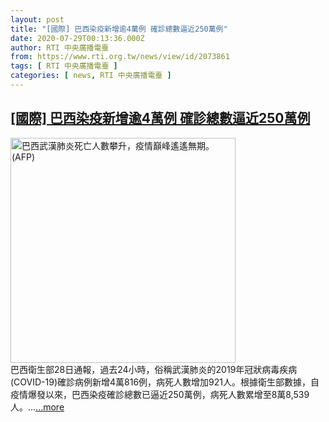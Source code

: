 ```yaml
---
layout: post
title: "[國際] 巴西染疫新增逾4萬例 確診總數逼近250萬例"
date: 2020-07-29T00:13:36.000Z
author: RTI 中央廣播電臺
from: https://www.rti.org.tw/news/view/id/2073861
tags: [ RTI 中央廣播電臺 ]
categories: [ news, RTI 中央廣播電臺 ]
---
```

<!--1595981616000-->
[[國際] 巴西染疫新增逾4萬例 確診總數逼近250萬例](https://www.rti.org.tw/news/view/id/2073861)
------

<div>
<img src="https://static.rti.org.tw/assets/thumbnails/2020/06/17/48821accf8f319533bb4084a7ddf5074.jpg" width="360" alt="巴西武漢肺炎死亡人數攀升，疫情巔峰遙遙無期。(AFP)" title="巴西武漢肺炎死亡人數攀升，疫情巔峰遙遙無期。(AFP)"><br>巴西衛生部28日通報，過去24小時，俗稱武漢肺炎的2019年冠狀病毒疾病(COVID-19)確診病例新增4萬816例，病死人數增加921人。根據衛生部數據，自疫情爆發以來，巴西染疫確診總數已逼近250萬例，病死人數累增至8萬8,539人。...<a target="_blank" href="https://www.rti.org.tw/news/view/id/2073861">...more</a>
</div>
